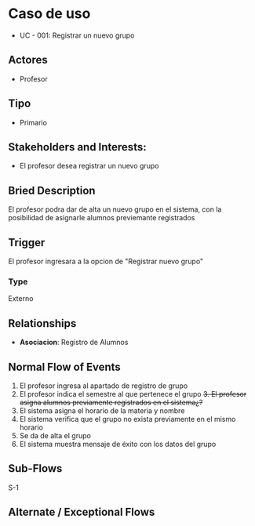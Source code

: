 # Caso de uso

 * UC - 001: Registrar un nuevo grupo
   
## Actores

 * Profesor
   
## Tipo 

 * Primario

## Stakeholders and Interests:

- El profesor desea registrar un nuevo grupo 

## Bried Description

El profesor podra dar de alta un nuevo grupo en el sistema, con la posibilidad de asignarle alumnos previemante registrados

## Trigger

El profesor ingresara a la opcion de "Registrar nuevo grupo"

### Type

Externo

## Relationships

- **Asociacion**: Registro de Alumnos

## Normal Flow of Events

1. El profesor ingresa al apartado de registro de grupo
2. El profesor indica el semestre al que pertenece el grupo
~~3. El profesor asigna alumnos previamente registrados en el sistema¿?~~
4. El sistema asigna el horario de la materia y nombre
5. El sistema verifica que el grupo no exista previamente en el mismo horario
6. Se da de alta el grupo
7. El sistema muestra mensaje de éxito con los datos del grupo

## Sub-Flows

S-1 

## Alternate / Exceptional Flows
